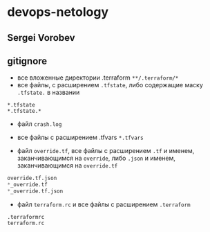 # devops-netology
## Sergei Vorobev


## gitignore
- все вложенные директории .terraform 
```**/.terraform/*```
- все файлы, с расширением ```.tfstate```, либо содержащие маску ```.tfstate.``` в названии
```
*.tfstate
*.tfstate.*
```
- файл ```crash.log```
- все файлы с расширением .tfvars ```*.tfvars```

- файл ```override.tf```, все файлы с расширением ```.tf``` и именем, заканчивающимся на ```override```, либо ```.json``` 
и именем, заканчивающимся на ```override.tf```

```override.tf
override.tf.json
*_override.tf
*_override.tf.json
```
- файл ```terraform.rc``` и все файлы с расширением ```.terraform```
```
.terraformrc
terraform.rc
```